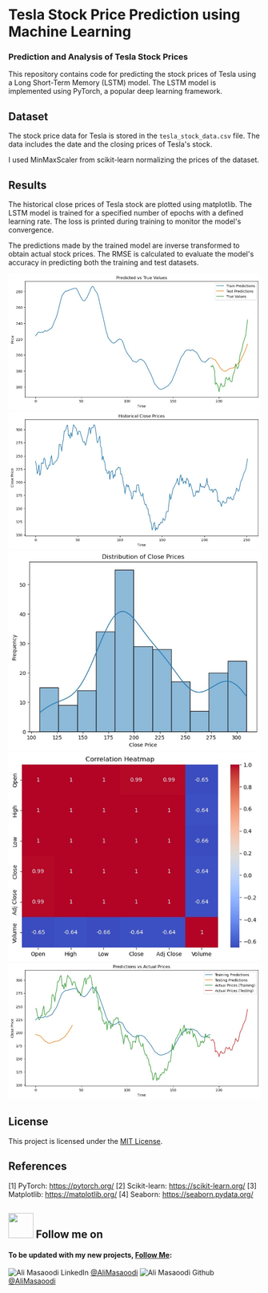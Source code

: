 # Tesla Stock Price Prediction using Machine Learning
<h3>Prediction and Analysis of Tesla Stock Prices</h3>
This repository contains code for predicting the stock prices of Tesla using a Long Short-Term Memory (LSTM) model. The LSTM model is implemented using PyTorch, a popular deep learning framework.

## Dataset
  The stock price data for Tesla is stored in the `tesla_stock_data.csv` file. The data includes the date and the closing prices of Tesla's stock. 

I used MinMaxScaler from scikit-learn normalizing the prices of the dataset.

## Results
The historical close prices of Tesla stock are plotted using matplotlib. The LSTM model is trained for a specified number of epochs with a defined learning rate. The loss is printed during training to monitor the model's convergence.

The predictions made by the trained model are inverse transformed to obtain actual stock prices. The RMSE is calculated to evaluate the model's accuracy in predicting both the training and test datasets.

<img src="https://github.com/AliMasaoodi/Prediction-Analysis-of-Tesla-Stock-Prices/blob/main/figures/Tesla%20Stock%20Prediction%20-%20Predictions%20vs%20True%20Prices%20-%20Ali%20Masaoodi.jpg" alt="Tesla Stock Prediction - Predictions vs True Prices">
<img src="https://github.com/AliMasaoodi/Prediction-Analysis-of-Tesla-Stock-Prices/blob/main/figures/Tesla%20Stock%20Prediction%20-%20Historical%20Close%20Prices%20-%20Ali%20Masaoodi.jpg?raw=true" alt="Tesla Stock Prediction - Historical Close Prices">
<img src="https://github.com/AliMasaoodi/Prediction-Analysis-of-Tesla-Stock-Prices/blob/main/figures/Tesla%20Stock%20Prediction%20-%20Distribution%20of%20Close%20Prices%20-%20Ali%20Masaoodi.jpg" alt="Tesla Stock Prediction - Distribution of Close Prices">
<img src="https://github.com/AliMasaoodi/Prediction-Analysis-of-Tesla-Stock-Prices/blob/main/figures/Tesla%20Stock%20Prediction%20-%20Correlation%20Heatmap%20-%20Ali%20Masaoodi.jpg" alt="Tesla Stock Prediction - Correlation Heatmap">
<img src="https://github.com/AliMasaoodi/Prediction-Analysis-of-Tesla-Stock-Prices/blob/main/figures/Tesla%20Stock%20Prediction%20-%20Predictions%20vs%20Actual%20Prices%20-%20Ali%20Masaoodi.jpg" alt="Tesla Stock Prediction - Predictions vs Actual Prices">



## License
This project is licensed under the [MIT License](https://opensource.org/license/mit/).

## References
[1] PyTorch: https://pytorch.org/
[2] Scikit-learn: https://scikit-learn.org/
[3] Matplotlib: https://matplotlib.org/
[4] Seaborn: https://seaborn.pydata.org/

<h2><img src="https://c.tenor.com/k3VfwdRd6cEAAAAi/loading-load.gif" width="50px" height="50px" alt=""> Follow me on </h2>

#### To be updated with my new projects, [Follow Me](https://github.com/AliMasaoodi):

![Ali Masaoodi LinkedIn](https://user-images.githubusercontent.com/33722769/208019646-5b06a2bd-5f75-43e2-8399-9150fe88db39.png)
[@AliMasaoodi](https://www.linkedin.com/in/ali-masaoodi/)
![Ali Masaoodi Github](https://user-images.githubusercontent.com/33722769/208020361-395da81a-8222-41e5-9f60-e82a846fa4fd.png)
[@AliMasaoodi](https://github.com/AliMasaoodi)
